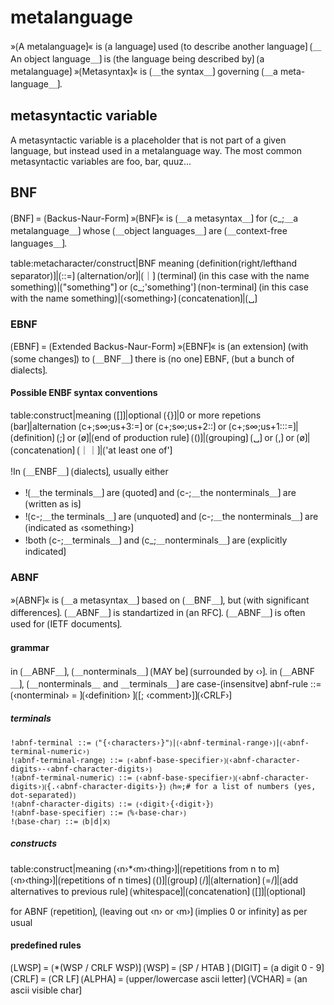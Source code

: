 # metalanguage

»⟮A metalanguage⟯« is ⟮a language⟯ used ⟮to describe another language⟯
⟮＿An object language＿⟯ is ⟮the language being described by⟯ ⟮a metalanguage⟯
»⟮Metasyntax⟯« is ⟮＿the syntax＿⟯ governing ⟮＿a meta-language＿⟯.

## metasyntactic variable

A metasyntactic variable is a placeholder that is not part of a given language, but instead used in a metalanguage way.
The most common metasyntactic variables are foo, bar, quuz...

## BNF

⟮BNF⟯ = ⟮Backus-Naur-Form⟯
»⟮BNF⟯« is ⟮＿a metasyntax＿⟯ for ⟮c_;＿a metalanguage＿⟯ whose ⟮＿object languages＿⟯ are ⟮＿context-free languages＿⟯.


table:metacharacter/construct|BNF meaning
⟮definition(right/lefthand separator)⟯|⟮::=⟯
⟮alternation/or⟯|⟮｜⟯
⟮terminal⟯ (in this case with the name something)|⟮"something"⟯ or ⟮c_;'something'⟯
⟮non-terminal⟯ (in this case with the name something)|⟮‹something›⟯
⟮concatenation⟯|⟮␣⟯

### EBNF

⟮EBNF⟯ = ⟮Extended Backus-Naur-Form⟯
»⟮EBNF⟯« is ⟮an extension⟯ (with ⟮some changes⟯) to ⟮＿BNF＿⟯
there is ⟮no one⟯ EBNF, ⟮but a bunch of dialects⟯.

#### Possible ENBF syntax conventions

table:construct|meaning
⟮[]⟯|optional
⟮{}⟯|0 or more repetions
⟮bar⟯|alternation
⟮c+;s∞;us+3:=⟯ or ⟮c+;s∞;us+2::⟯ or ⟮c+;s∞;us+1:::=⟯|⟮definition⟯
⟮;⟯ or ⟮ø⟯|⟮end of production rule⟯
⟮()⟯|⟮grouping⟯
⟮␣⟯ or ⟮,⟯ or ⟮ø⟯|⟮concatenation⟯
⟮｜｜⟯|⟮'at least one of'⟯

!In ⟮＿ENBF＿⟯ ⟮dialects⟯, usually either 
- !⟮＿the terminals＿⟯ are ⟮quoted⟯ and ⟮c-;＿the nonterminals＿⟯ are ⟮written as is⟯
- !⟮c-;＿the terminals＿⟯ are ⟮unquoted⟯ and ⟮c-;＿the nonterminals＿⟯ are ⟮indicated as ‹something›⟯
- !both ⟮c-;＿terminals＿⟯ and ⟮c_;＿nonterminals＿⟯ are ⟮explicitly indicated⟯

### ABNF

»⟮ABNF⟯« is ⟮＿a metasyntax＿⟯ based on ⟮＿BNF＿⟯, but ⟮with significant differences⟯.
⟮＿ABNF＿⟯ is standartized in ⟮an RFC⟯.
⟮＿ABNF＿⟯ is often used for ⟮IETF documents⟯.

#### grammar

in ⟮＿ABNF＿⟯, ⟮＿nonterminals＿⟯ ⟮MAY be⟯ ⟮surrounded by ‹›⟯.
in ⟮＿ABNF＿⟯, ⟮＿nonterminals＿ and ＿terminals＿⟯ are case-⟮insensitve⟯
abnf-rule ::= ⟮‹nonterminal› = ⟯⟮‹definition› ⟯⟮[; ‹comment›]⟯⟮‹CRLF›⟯

##### terminals

```
!abnf-terminal ::= ⟮"{‹characters›}"⟯|⟮‹abnf-terminal-range›⟯|⟮‹abnf-terminal-numeric›⟯
!⟮abnf-terminal-range⟯ ::= ⟮‹abnf-base-specifier›⟯⟮‹abnf-character-digits›-‹abnf-character-digits›⟯
!⟮abnf-terminal-numeric⟯ ::= ⟮‹abnf-base-specifier›⟯⟮‹abnf-character-digits›⟯⟮{.‹abnf-character-digits›}⟯ ⟮h∞;# for a list of numbers (yes, dot-separated)⟯
!⟮abnf-character-digits⟯ ::= ⟮‹digit›{‹digit›}⟯
!⟮abnf-base-specifier⟯ ::= ⟮%‹base-char›⟯
!⟮base-char⟯ ::= ⟮b|d|x⟯
```

##### constructs

table:construct|meaning
⟮‹n›*‹m›‹thing›⟯|⟮repetitions from n to m⟯
⟮‹n›‹thing›⟯|⟮repetitions of n times⟯
⟮()⟯|⟮group⟯
⟮/⟯|⟮alternation⟯
⟮=/⟯|⟮add alternatives to previous rule⟯
⟮whitespace⟯|⟮concatenation⟯
⟮[]⟯|⟮optional⟯


for ABNF ⟮repetition⟯, ⟮leaving out ‹n› or ‹m›⟯ ⟮implies 0 or infinity⟯ as per usual

#### predefined rules

⟮LWSP⟯ = 	⟮*(WSP / CRLF WSP)⟯
⟮WSP⟯ = ⟮SP / HTAB	⟯
⟮DIGIT⟯ = ⟮a digit 0 - 9⟯
⟮CRLF⟯ = ⟮CR LF⟯
⟮ALPHA⟯ = ⟮upper/lowercase ascii letter⟯
⟮VCHAR⟯ = ⟮an ascii visible char⟯